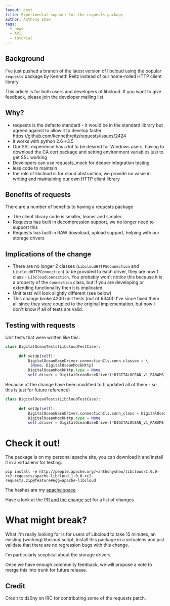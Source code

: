 ```yaml
---
layout: post
title: Experimental support for the requests package
author: Anthony Shaw
tags:
  - news
  - API
  - tutorial
---
```


## Background

I've just pushed a branch of the latest version of libcloud using the popular `requests` package by Kenneth Reitz instead of our home-rolled HTTP client library.

This article is for both users and developers of libcloud. If you want to give feedback, please join the developer mailing list.

## Why?

* requests is the defacto standard - it would be in the standard library but agreed against to allow it to develop faster https://github.com/kennethreitz/requests/issues/2424
* it works with python 2.6->3.5
* Our SSL experience has a lot to be desired for Windows users, having to download the CA cert package and setting environment variables just to get SSL working
* Developers can use requests_mock for deeper integration testing
* less code to maintain
* the role of libcloud is for cloud abstraction, we provide no value in writing and maintaining our own HTTP client library

## Benefits of requests

There are a number of benefits to having a requests package

* The client library code is smaller, leaner and simpler.
* Requests has built in decompression support, we no longer need to support this
* Requests has built in RAW download, upload support, helping with our storage drivers

## Implications of the change

* There are no longer 2 classes (`LibcloudHTTPSConnection` and `LibcloudHTTPConnection`) to be provided to each driver, they are now 1 class - `LibcloudConnection`. You probably won't notice this because it is a property of the `Connection` class, but
if you are developing or extending functionality then it is implicated.
* Unit tests will look slightly different (see below)
* This change broke 4200 unit tests (out of 6340)! I've since fixed them all since they were coupled to the original implementation, but now I don't know if all of tests are valid.

## Testing with requests

Unit tests that were written like this:

```python
class DigitalOceanTests(LibcloudTestCase):
  		  
      def setUp(self):
          DigitalOceanBaseDriver.connectionCls.conn_classes = \	
           (None, DigitalOceanMockHttp)
          DigitalOceanMockHttp.type = None
          self.driver = DigitalOceanBaseDriver(*DIGITALOCEAN_v1_PARAMS)
```

Because of the change have been modified to (I updated all of them - so this is just for future reference)

```python
class DigitalOceanTests(LibcloudTestCase):
  		  
      def setUp(self):
          DigitalOceanBaseDriver.connectionCls.conn_class = DigitalOceanMockHttp
          DigitalOceanMockHttp.type = None
          self.driver = DigitalOceanBaseDriver(*DIGITALOCEAN_v1_PARAMS)
```

# Check it out!

The package is on my personal apache site, you can download it and install it in a virtualenv for testing.

`pip install -e http://people.apache.org/~anthonyshaw/libcloud/1.0.0-rc2-requests/apache-libcloud-1.0.0-rc2-requests.zip@feature#egg=apache-libcloud`

The hashes are my [apache space](http://people.apache.org/~anthonyshaw/libcloud/1.0.0-rc2-requests/)

Have a look at the [PR and the change set](https://github.com/apache/libcloud/pull/728/files) for a list of changes

# What might break?

What I'm really looking for is for users of Libcloud to take 15 minutes, an existing (working) libcloud script, install this package in a virtualenv and just validate
that there are no regression bugs with this change.

I'm particularly sceptical about the storage drivers.

Once we have enough community feedback, we will propose a vote to merge this into trunk for future release.

## Credit

Credit to dz0ny on IRC for contributing some of the requests patch.
